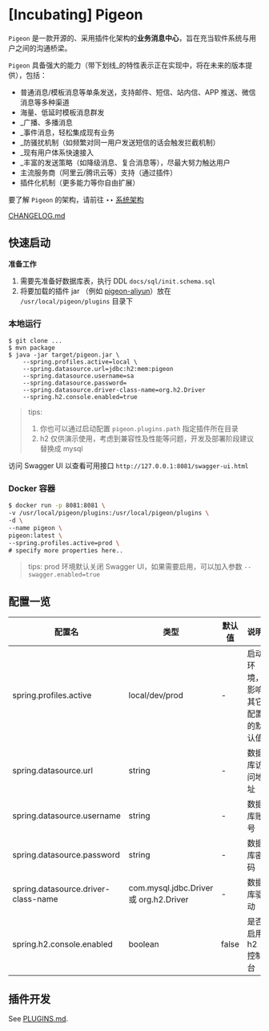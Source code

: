 # [Incubating] Pigeon

`Pigeon` 是一款开源的、采用插件化架构的**业务消息中心**，旨在充当软件系统与用户之间的沟通桥梁。

`Pigeon` 具备强大的能力（带下划线_的特性表示正在实现中，将在未来的版本提供），包括：
- 普通消息/模板消息等单条发送，支持邮件、短信、站内信、APP 推送、微信消息等多种渠道
- 海量、低延时模板消息群发
- _广播、多播消息
- _事件消息，轻松集成现有业务
- _防骚扰机制（如频繁对同一用户发送短信的话会触发拦截机制）
- _现有用户体系快速接入
- _丰富的发送策略（如降级消息、复合消息等），尽最大努力触达用户
- 主流服务商（阿里云/腾讯云等）支持（通过插件）
- 插件化机制（更多能力等你自由扩展）

要了解 `Pigeon` 的架构，请前往 ‣‣ [系统架构](docs/Arch.md)

[CHANGELOG.md](./CHANGELOG.md)

## 快速启动

**准备工作**

1. 需要先准备好数据库表，执行 DDL `docs/sql/init.schema.sql`
2. 将要加载的插件 jar （例如 [pigeon-aliyun](https://github.com/pigeon-cp/pigeon-aliyun)）放在 `/usr/local/pigeon/plugins` 目录下

### 本地运行

```shell
$ git clone ...
$ mvn package
$ java -jar target/pigeon.jar \
    --spring.profiles.active=local \
    --spring.datasource.url=jdbc:h2:mem:pigeon
    --spring.datasource.username=sa
    --spring.datasource.password=
    --spring.datasource.driver-class-name=org.h2.Driver
    --spring.h2.console.enabled=true
```

> tips: 
> 1. 你也可以通过启动配置 `pigeon.plugins.path` 指定插件所在目录
> 2. h2 仅供演示使用，考虑到兼容性及性能等问题，开发及部署阶段建议替换成 mysql

访问 Swagger UI 以查看可用接口 `http://127.0.0.1:8081/swagger-ui.html`

### Docker 容器

```bash
$ docker run -p 8081:8081 \
-v /usr/local/pigeon/plugins:/usr/local/pigeon/plugins \
-d \
--name pigeon \
pigeon:latest \
--spring.profiles.active=prod \
# specify more properties here..
```

> tips: prod 环境默认关闭 Swagger UI，如果需要启用，可以加入参数 `--swagger.enabled=true`
 
## 配置一览 

|**配置名**|**类型**|**默认值**|**说明**|
| -- | -- | -- | -- |
|spring.profiles.active|local/dev/prod|-|启动环境，影响其它配置的默认值|
|spring.datasource.url|string|-|数据库访问地址|
|spring.datasource.username|string|-|数据库账号|
|spring.datasource.password|string|-|数据库密码|
|spring.datasource.driver-class-name|com.mysql.jdbc.Driver 或 org.h2.Driver|-|数据库驱动|
|spring.h2.console.enabled|boolean|false|是否启用 h2 控制台|

## 插件开发

See [PLUGINS.md](./PLUGINS.md).

